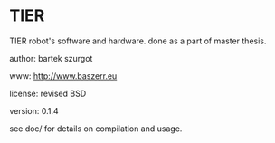 TIER
====

TIER robot's software and hardware. done as a part of master thesis.

author:  bartek szurgot

www:     http://www.baszerr.eu

license: revised BSD

version: 0.1.4

see doc/ for details on compilation and usage.
